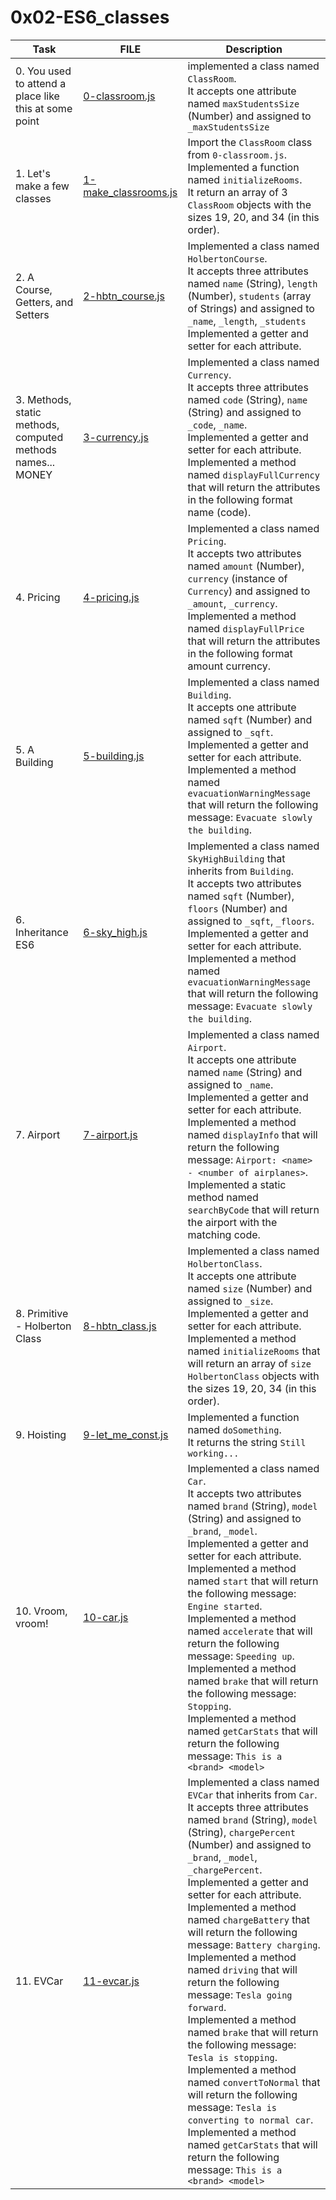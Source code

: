 # 0x02-ES6_classes

| Task                                                        | FILE                                           | Description                                                                                                                                                                                                                                                                                                                                                                                                                                                                                                                                                                                                                                                                                                                                                                                                                                 |
| ----------------------------------------------------------- | ---------------------------------------------- | ------------------------------------------------------------------------------------------------------------------------------------------------------------------------------------------------------------------------------------------------------------------------------------------------------------------------------------------------------------------------------------------------------------------------------------------------------------------------------------------------------------------------------------------------------------------------------------------------------------------------------------------------------------------------------------------------------------------------------------------------------------------------------------------------------------------------------------------- |
| 0. You used to attend a place like this at some point       | [0-classroom.js](./0-classroom.js)             | implemented a class named `ClassRoom`.<br>It accepts one attribute named `maxStudentsSize` (Number) and assigned to `_maxStudentsSize`                                                                                                                                                                                                                                                                                                                                                                                                                                                                                                                                                                                                                                                                                                      |
| 1. Let's make a few classes                                 | [1-make_classrooms.js](./1-make_classrooms.js) | Import the `ClassRoom` class from `0-classroom.js`.<br>Implemented a function named `initializeRooms`.<br>It return an array of 3 `ClassRoom` objects with the sizes 19, 20, and 34 (in this order).                                                                                                                                                                                                                                                                                                                                                                                                                                                                                                                                                                                                                                        |
| 2. A Course, Getters, and Setters                           | [2-hbtn_course.js](./2-hbtn_course.js)         | Implemented a class named `HolbertonCourse`.<br>It accepts three attributes named `name` (String), `length` (Number), `students` (array of Strings) and assigned to `_name`, `_length`, `_students`<br>Implemented a getter and setter for each attribute.                                                                                                                                                                                                                                                                                                                                                                                                                                                                                                                                                                                  |
| 3. Methods, static methods, computed methods names... MONEY | [3-currency.js](./3-currency.js)               | Implemented a class named `Currency`.<br>It accepts three attributes named `code` (String), `name` (String) and assigned to `_code`, `_name`.<br>Implemented a getter and setter for each attribute.<br>Implemented a method named `displayFullCurrency` that will return the attributes in the following format name (code).                                                                                                                                                                                                                                                                                                                                                                                                                                                                                                               |
| 4. Pricing                                                  | [4-pricing.js](./4-pricing.js)                 | Implemented a class named `Pricing`.<br>It accepts two attributes named `amount` (Number), `currency` (instance of `Currency`) and assigned to `_amount`, `_currency`.<br>Implemented a method named `displayFullPrice` that will return the attributes in the following format amount currency.                                                                                                                                                                                                                                                                                                                                                                                                                                                                                                                                            |
| 5. A Building                                               | [5-building.js](./5-building.js)               | Implemented a class named `Building`.<br>It accepts one attribute named `sqft` (Number) and assigned to `_sqft`.<br>Implemented a getter and setter for each attribute.<br>Implemented a method named `evacuationWarningMessage` that will return the following message: `Evacuate slowly the building`.                                                                                                                                                                                                                                                                                                                                                                                                                                                                                                                                    |
| 6. Inheritance ES6                                          | [6-sky_high.js](./6-sky_high.js)               | Implemented a class named `SkyHighBuilding` that inherits from `Building`.<br>It accepts two attributes named `sqft` (Number), `floors` (Number) and assigned to `_sqft`, `_floors`.<br>Implemented a getter and setter for each attribute.<br>Implemented a method named `evacuationWarningMessage` that will return the following message: `Evacuate slowly the building`.                                                                                                                                                                                                                                                                                                                                                                                                                                                                |
| 7. Airport                                                  | [7-airport.js](./7-airport.js)                 | Implemented a class named `Airport`.<br>It accepts one attribute named `name` (String) and assigned to `_name`.<br>Implemented a getter and setter for each attribute.<br>Implemented a method named `displayInfo` that will return the following message: `Airport: <name> - <number of airplanes>`.<br>Implemented a static method named `searchByCode` that will return the airport with the matching code.                                                                                                                                                                                                                                                                                                                                                                                                                              |
| 8. Primitive - Holberton Class                              | [8-hbtn_class.js](./8-hbtn_class.js)           | Implemented a class named `HolbertonClass`.<br>It accepts one attribute named `size` (Number) and assigned to `_size`.<br>Implemented a getter and setter for each attribute.<br>Implemented a method named `initializeRooms` that will return an array of `size` `HolbertonClass` objects with the sizes 19, 20, 34 (in this order).                                                                                                                                                                                                                                                                                                                                                                                                                                                                                                       |
| 9. Hoisting                                                 | [9-let_me_const.js](./9-let_me_const.js)       | Implemented a function named `doSomething`.<br>It returns the string `Still working...`                                                                                                                                                                                                                                                                                                                                                                                                                                                                                                                                                                                                                                                                                                                                                     |
| 10. Vroom, vroom!                                           | [10-car.js](./10-car.js)                       | Implemented a class named `Car`.<br>It accepts two attributes named `brand` (String), `model` (String) and assigned to `_brand`, `_model`.<br>Implemented a getter and setter for each attribute.<br>Implemented a method named `start` that will return the following message: `Engine started`.<br>Implemented a method named `accelerate` that will return the following message: `Speeding up`.<br>Implemented a method named `brake` that will return the following message: `Stopping`.<br>Implemented a method named `getCarStats` that will return the following message: `This is a <brand> <model>`                                                                                                                                                                                                                               |
| 11. EVCar                                                   | [11-evcar.js](./11-evcar.js)                   | Implemented a class named `EVCar` that inherits from `Car`.<br>It accepts three attributes named `brand` (String), `model` (String), `chargePercent` (Number) and assigned to `_brand`, `_model`, `_chargePercent`.<br>Implemented a getter and setter for each attribute.<br>Implemented a method named `chargeBattery` that will return the following message: `Battery charging`.<br>Implemented a method named `driving` that will return the following message: `Tesla going forward`.<br>Implemented a method named `brake` that will return the following message: `Tesla is stopping`.<br>Implemented a method named `convertToNormal` that will return the following message: `Tesla is converting to normal car`.<br>Implemented a method named `getCarStats` that will return the following message: `This is a <brand> <model>` |
